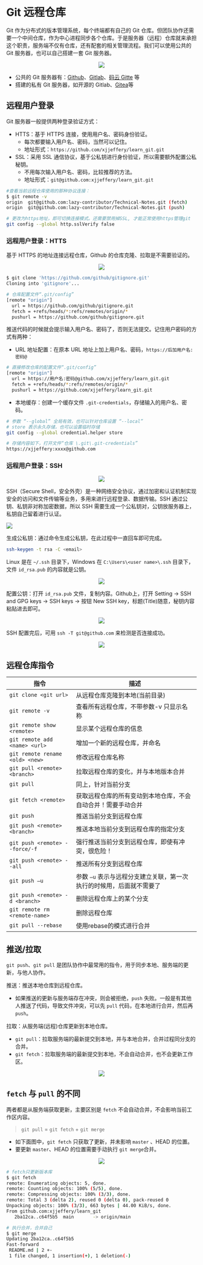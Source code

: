 # Git 远程仓库

Git 作为分布式的版本管理系统，每个终端都有自己的 Git 仓库。但团队协作还需要一个中间仓库，作为中心进程同步各个仓库。于是服务器（远程）仓库就来承担这个职责，服务端不仅有仓库，还有配套的相关管理流程。我们可以使用公共的 Git 服务器，也可以自己搭建一套 Git 服务器。

<div align="center"> <img src="./assets/git-remote_1.png"> </div>

- 公共的 Git 服务器有：[Github](https://github.com/)、[Gitlab](https://about.gitlab.com/)、[码云 Gitte](https://gitee.com/) 等
- 搭建的私有 Git 服务器，如开源的 Gitlab、[Gitea](https://github.com/go-gitea/gitea)等

## 远程用户登录

Git 服务器一般提供两种登录验证方式：

- HTTS：基于 HTTPS 连接，使用用户名、密码身份验证。
    - 每次都要输入用户名、密码，当然可以记住。
    - 地址形式：`https://github.com/xjjeffery/learn_git.git`
- SSL：采用 SSL 通信协议，基于公私钥进行身份验证，所以需要额外配置公私秘钥。
    - 不用每次输入用户名、密码，比较推荐的方法。
    - 地址形式：`git@github.com:xjjeffery/learn_git.git`

```bash
#查看当前远程仓库使用的那种协议连接：
$ git remote -v
origin	git@github.com:lazy-contributor/Technical-Notes.git (fetch)
origin	git@github.com:lazy-contributor/Technical-Notes.git (push)

# 更改为https地址，即可切换连接模式。还需要禁用掉SSL, 才能正常使用https管理git
git config --global http.sslVerify false
```

### 远程用户登录：HTTS

基于 HTTPS 的地址连接远程仓库，Github 的仓库克隆、拉取是不需要验证的。

<div align="center"> <img src="./assets/git-remote_2.png"> </div>

```bash
$ git clone 'https://github.com/github/gitignore.git'
Cloning into 'gitignore'...

# 仓库配置文件“.git/config”
[remote "origin"]
  url = https://github.com/github/gitignore.git
  fetch = +refs/heads/*:refs/remotes/origin/*
  pushurl = https://github.com/github/gitignore.git
```

推送代码的时候就会提示输入用户名、密码了，否则无法提交。记住用户密码的方式有两种：

- URL 地址配置：在原本 URL 地址上加上用户名、密码，`https://后加用户名:密码@`

```bash
# 直接修改仓库的配置文件“.git/config”
[remote "origin"]
  url = https://用户名:密码@github.com/xjjeffery/learn_git.git
  fetch = +refs/heads/*:refs/remotes/origin/*
  pushurl = https://github.com/xjjeffery/learn_git.git
```

- 本地缓存：创建一个缓存文件 `.git-credentials`，存储输入的用户名、密码。

```bash
# 参数 “--global” 全局有效，也可以针对仓库设置 “--local”
# store 表示永久存储，也可以设置临时存储
git config --global credential.helper store

# 存储内容如下，打开文件“仓库 \.git\.git-credentials”
https://xjjeffery:xxxx@github.com
```

### 远程用户登录：SSH

<div align="center"> <img src="./assets/git-remote_3.png"> </div>

SSH（Secure Shell，安全外壳）是一种网络安全协议，通过加密和认证机制实现安全的访问和文件传输等业务，多用来进行远程登录、数据传输。SSH 通过公钥、私钥非对称加密数据，所以 SSH 需要生成一个公私钥对，公钥放服务器上，私钥自己留着进行认证。

![](./assets/git-remote_4.gif)

生成公私钥：通过命令生成公私钥，在此过程中一直回车即可完成。

```bash
ssh-keygen -t rsa -C <email>
```

Linux 是在 `~/.ssh` 目录下，Windows 在 `C:\Users\<user name>\.ssh` 目录下，文件 `id_rsa.pub` 的内容就是公钥。

<div align="center"> <img src="./assets/git-remote_5.png"> </div>

配置公钥：打开 `id_rsa.pub` 文件，复制内容。Github上，打开 Setting -> SSH and GPG keys -> SSH keys -> 按钮 New SSH key，标题(Title)随意，秘钥内容粘贴进去即可。

<div align="center"> <img src="./assets/git-remote_6.png"> </div>

SSH 配置完后，可用 `ssh -T git@github.com` 来检测是否连接成功。

<div align="center"> <img src="./assets/git-remote_7.png"> </div>

## 远程仓库指令

| **指令** | **描述** |
| --- | --- |
| `git clone <git url>` | 从远程仓库克隆到本地(当前目录) |
| `git remote -v` | 查看所有远程仓库，不带参数-v 只显示名称 |
| `git remote show <remote>` | 显示某个远程仓库的信息 |
| `git remote add <name> <url>` | 增加一个新的远程仓库，并命名 |
| `git remote rename <old> <new>` | 修改远程仓库名称 |
| `git pull <remote> <branch>` | 拉取远程仓库的变化，并与本地版本合并 |
| `git pull` | 同上，针对当前分支 |
| `git fetch <remote>` | 获取远程仓库的所有变动到本地仓库，不会自动合并！需要手动合并 |
| `git push` | 推送当前分支到远程仓库 |
| `git push <remote> <branch>` | 推送本地当前分支到远程仓库的指定分支 |
| `git push <remote> --force/-f` | 强行推送当前分支到远程仓库，即使有冲突，很危险！ |
| `git push <remote> --all` | 推送所有分支到远程仓库 |
| `git push –u` | 参数 `–u` 表示与远程分支建立关联，第一次执行的时候用，后面就不需要了 |
| `git push <remote> -d <branch>` | 删除远程仓库上的某个分支 |
| `git remote rm <remote-name>` | 删除远程仓库 |
| `git pull --rebase` | 使用rebase的模式进行合并 |

## 推送/拉取

`git push`、`git pull` 是团队协作中最常用的指令，用于同步本地、服务端的更新，与他人协作。

推送：推送本地仓库到远程仓库。

- 如果推送的更新与服务端存在冲突，则会被拒绝，`push` 失败。一般是有其他人推送了代码，导致文件冲突，可以先 `pull` 代码，在本地进行合并，然后再 `push`。

拉取：从服务端(远程)仓库更新到本地仓库。

- `git pull`：拉取服务端的最新提交到本地，并与本地合并，合并过程同分支的合并。
- `git fetch`：拉取服务端的最新提交到本地，不会自动合并，也不会更新工作区。

<div align="center"> <img src="./assets/git-remote_8.png"> </div>

## `fetch` 与 `pull` 的不同

两者都是从服务端获取更新，主要区别是 `fetch` 不会自动合并，不会影响当前工作区内容。

> `git pull` = `git fetch` + `git merge`

- 如下面图中，`git fetch` 只获取了更新，并未影响 `master` 、HEAD 的位置。
- 要更新 `master`、HEAD 的位置需要手动执行 `git merge`合并。

<div align="center"> <img src="./assets/git-remote_9.png"> </div>

```bash
# fetch只更新版本库
$ git fetch
remote: Enumerating objects: 5, done.
remote: Counting objects: 100% (5/5), done.
remote: Compressing objects: 100% (3/3), done.
remote: Total 3 (delta 2), reused 0 (delta 0), pack-reused 0
Unpacking objects: 100% (3/3), 663 bytes | 44.00 KiB/s, done.
From github.com:xjjeffery/learn_git
   2ba12ca..c64f5b5  main       -> origin/main

# 执行合并，合并自己
$ git merge
Updating 2ba12ca..c64f5b5
Fast-forward
 README.md | 2 +-
 1 file changed, 1 insertion(+), 1 deletion(-)
```
